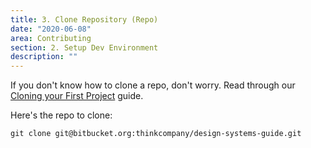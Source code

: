```yaml
---
title: 3. Clone Repository (Repo)
date: "2020-06-08"
area: Contributing
section: 2. Setup Dev Environment
description: ""
---
```


If you don't know how to clone a repo, don't worry. Read through our [Cloning your First Project](http://designsystems.thinkcompany.com/contributing/cloning-your-first-project) guide.

Here's the repo to clone:

```shell
git clone git@bitbucket.org:thinkcompany/design-systems-guide.git
```
